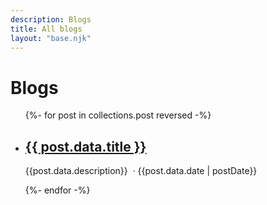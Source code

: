 ```yaml
---
description: Blogs
title: All blogs
layout: "base.njk"
---
```


  <h1>Blogs</h1>

  <ul class="blogs-list">

  {%- for post in collections.post reversed -%}
    
  <li>
    <h2><a href="{{ post.url }}">{{ post.data.title }}</a></h2>
    <p>{{post.data.description}} <span class="post-date">&nbsp;·&nbsp;{{post.data.date | postDate}}</span></p> 
  </li>

{%- endfor -%} 

  </ul>






